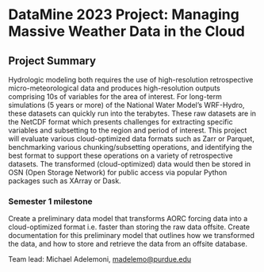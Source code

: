 # DataMine 2023 Project: Managing Massive Weather Data in the Cloud

## Project Summary
Hydrologic modeling both requires the use of high-resolution retrospective micro-meteorological data and produces high-resolution outputs comprising 10s of variables for the area of interest. 
For long-term simulations (5 years or more) of the National Water Model’s WRF-Hydro, these datasets can quickly run into the terabytes. These raw datasets are in the NetCDF format which presents 
challenges for extracting specific variables and subsetting to the region and period of interest. This project will evaluate various cloud-optimized data formats such as Zarr or Parquet, 
benchmarking various chunking/subsetting operations, and identifying the best format to support these operations on a variety of retrospective datasets. The transformed (cloud-optimized) data would 
then be stored in OSN (Open Storage Network) for public access via popular Python packages such as XArray or Dask.

### Semester 1 milestone
Create a preliminary data model that transforms AORC forcing data into a cloud-optimized format i.e. faster than storing the raw data offsite. Create documentation for this preliminary model that outlines how we transformed the data, and how to store and retrieve the data from an offsite database.

Team lead: Michael Adelemoni, madelemo@purdue.edu
